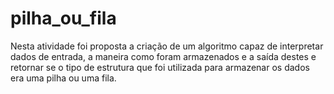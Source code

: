 # pilha_ou_fila
Nesta atividade foi proposta a criação de um algoritmo capaz de interpretar dados de entrada, a maneira como foram armazenados e a saída destes  e retornar se o tipo de estrutura que foi utilizada para armazenar os dados era uma pilha ou uma fila.
